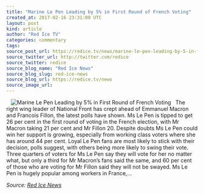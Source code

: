 ```yaml
---
title: "Marine Le Pen Leading by 5% in First Round of French Voting"
created_at: 2017-02-16 23:31:00 UTC
layout: post
kind: article
author: "Red Ice TV"
categories: commentary
tags: 
source_post_url: https://redice.tv/news/marine-le-pen-leading-by-5-in-first-round-of-french-voting
source_twitter_url: http://twitter.com/redice
source_twitter: redice
source_blog_name: "Red Ice News"
source_blog_slug: red-ice-news
source_blog_url: https://redice.tv/news
source_image_url: 
---
```

<img align="left" hspace="12" alt="Marine Le Pen Leading by 5% in First Round of French Voting" src="https://rdice.net/a/c/n/17/02170020-marinelepen23.9cd7b47f.jpg"> The right wing leader of National Front has crept ahead of Emmanuel Macron and Francois Fillon, the latest polls have shown. Ms Le Pen is tipped to get 26 per cent in the first round of voting in the French election, with Mr Macron taking 21 per cent and Mr Fillon 20. Despite doubts Ms Le Pen could win her support is growing, especially from working class voters where she has around 44 per cent. Loyal Le Pen fans are most likely to stick with their decision, polls suggest, with others being more likely to swing their vote. Three quarters of voters for Ms Le Pen say they will vote for her no matter what, but only a third for Mr Macron’s fans said the same, and 60 per cent of those who are voting for Mr Fillon said they will not be swayed. Ms Le Pen is hugely popular among workers in France,&#8230;<div class="">
    <i>Source: <a href="https://redice.tv/news">Red Ice News</a></i>
</div>
